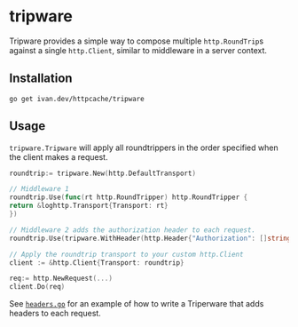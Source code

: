# tripware

Tripware provides a simple way to compose multiple `http.RoundTrip`s against a single `http.Client`, similar to middleware in a server context.

## Installation

```shell
go get ivan.dev/httpcache/tripware
```

## Usage

`tripware.Tripware` will apply all roundtrippers in the order specified when the client makes a request.

```go
roundtrip:= tripware.New(http.DefaultTransport)

// Middleware 1
roundtrip.Use(func(rt http.RoundTripper) http.RoundTripper {
return &loghttp.Transport{Transport: rt}
})

// Middleware 2 adds the authorization header to each request.
roundtrip.Use(tripware.WithHeader(http.Header{"Authorization": []string{"Bearer 1234567890"}}))

// Apply the roundtrip transport to your custom http.Client
client := &http.Client{Transport: roundtrip}

req:= http.NewRequest(...)
client.Do(req)
```

See [`headers.go`](./headers.go) for an example of how to write a Triperware that adds headers to each request.
